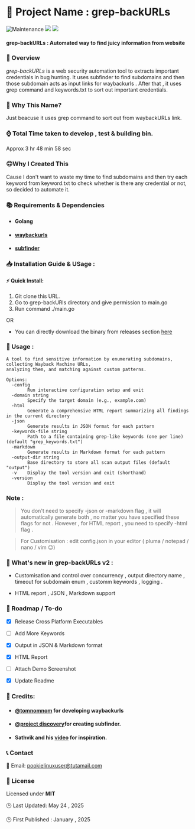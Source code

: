

🚀 Project Name : grep-backURLs
===============

![Maintenance](https://img.shields.io/badge/Maintained%3F-yes-purple.svg)
<a href="https://goreportcard.com/report/github.com/gigachad80/grep-backURLs"><img src="https://goreportcard.com/badge/github.com/gigachad80/grep-backURLs"></a>
<a href="https://github.com/gigachad80/grep-backURLs/issues"><img src="https://img.shields.io/badge/contributions-welcome-brightgreen.svg?style=flat"></a>

#### grep-backURLs : Automated way to find juicy information from website 

### 📌 Overview


 *_grep-backURLs_* is a web security automation tool to extracts important credentials in bug hunting. It uses subfinder to find subdomains and then those subdomain acts as input links for waybackurls . After that , it uses grep command and keywords.txt to sort out important credentials.

### 🤔 Why This Name?

 Just beacuse it uses grep command to sort out from waybackURLs link.


### ⌚ Total Time taken to develop , test & building bin.

 Approx 3 hr 48 min 58 sec 

### 🙃Why I Created This

 Cause I don't want to waste my time to find subdomains and then try each keyword from keyword.txt to check whether is there any credential or not, so decided to automate it.

### 📚  Requirements & Dependencies

* #### Golang
* #### [waybackurls](https://github.com/tomnomnom/waybackurls)
* #### [subfinder](https://github.com/projectdiscovery/subfinder)

### 📥 Installation Guide & USage : 

#### ⚡ Quick Install:

 1. Git clone this URL.
 2. Go to grep-backURls directory and give permission to main.go
 3. Run command ./main.go

 OR 

 - You can directly download the binary from releases section [here](https://github.com/gigachad80/grep-backURLs/releases)


### 🍃 Usage :


```
A tool to find sensitive information by enumerating subdomains, collecting Wayback Machine URLs,
analyzing them, and matching against custom patterns.

Options:
  -config
        Run interactive configuration setup and exit
  -domain string
        Specify the target domain (e.g., example.com)
  -html
        Generate a comprehensive HTML report summarizing all findings in the current directory
  -json
        Generate results in JSON format for each pattern
  -keywords-file string
        Path to a file containing grep-like keywords (one per line) (default "grep_keywords.txt")
  -markdown
        Generate results in Markdown format for each pattern
  -output-dir string
        Base directory to store all scan output files (default "output")
  -v    Display the tool version and exit (shorthand)
  -version
        Display the tool version and exit

```

### Note : 

> You don't need to specify -json or -markdown flag , it will automatically generate both , no matter you have specified these flags for not . However , for HTML report , you need to specify -html flag . 

> For Customisation : edit config.json in your editor ( pluma / notepad / nano / vim 😉)

### 💫 What's new  in grep-backURLs v2  : 

- Customisation and control over concurrency , output directory name , timeout for subdomain enum , customm keywords , logging . 

- HTML report , JSON , Markdown support



### 📝 Roadmap / To-do 

- [x] Release Cross Platform Executables 
- [ ] Add More Keywords 
- [x] Output in JSON & Markdown format
- [x] HTML Report 
- [ ] Attach Demo Screenshot 
- [x] Update Readme


### 💓 Credits:


 * #### [@tomnomnom](https://github.com/tomnomnom) for developing waybackurls
* ####  [@project discovery](https://github.com/projectdiscovery)for creating subfinder.
* #### Sathvik and his [video](https://www.youtube.com/watch?v=lp4Do_VIwzw)  for inspiration. 



### 📞 Contact


 📧 Email: pookielinuxuser@tutamail.com


### 📄 License

Licensed under **MIT**

🕒 Last Updated: May 24 , 2025 

🕒 First Published : January ,  2025
